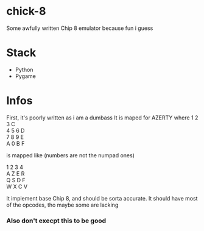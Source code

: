 # chick-8
Some awfully written Chip 8 emulator because fun i guess

# Stack
* Python
* Pygame

# Infos
First, it's poorly written as i am a dumbass
It is maped for AZERTY where
1 2 3 C\
4 5 6 D\
7 8 9 E\
A 0 B F

is mapped like (numbers are not the numpad ones)

1 2 3 4\
A Z E R\
Q S D F\
W X C V

It implement base Chip 8, and should be sorta accurate. It should have most of the opcodes, tho maybe some are lacking

### Also don't execpt this to be good
